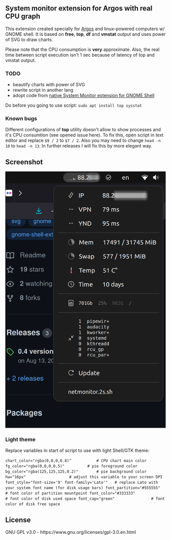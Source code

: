 <h2>System monitor extension for Argos with real CPU graph</h2>

This extension created specially for [Argos](https://github.com/p-e-w/argos) and linux-powered computers w/ GNOME shell.
It is based on **free**, **top**, **df** and **vmstat** output and uses power of SVG to draw charts.

Please note that the CPU consumption is **very** approximate. Also, the real time between script execution isn't 1 sec because of latency of top and vmstat output.

<h3>TODO</h3>

* beautify charts with power of SVG
* rewrite script in another lang
* adopt code from [native System Monitor extension for GNOME Shell](https://github.com/paradoxxxzero/gnome-shell-system-monitor-applet)

Do before you going to use script: `sudo apt install top sysstat`

<h3>Known bugs</h3>

Different configurations of **top** utility doesn't allow to show processes and it's CPU consumtion (see opened issue here). 
To fix this, open script in text editor and replace `$9 / 2` to `$7 / 2`. Also you may need to change `head -n 10` to `head -n 13`.
In further releases I will fix this by more elegant way.


<h2>Screenshot</h2>

<img src="https://raw.githubusercontent.com/fadeouter/sysinfo/master/screenshot.png">

<h3>Light theme</h3>

Replace variables in start of script to use with light Shell/GTK theme:

`
chart_color="rgba(0,0,0,0.8)"			# CPU chart main color
fg_color="rgba(0,0,0,0.5)"			# pie foreground color
bg_color="rgba(125,125,125,0.2)"		# pie background color
hw="16px"					# adjust this variable to your screen DPI
font_style="font-size='9' font-family='Lato'"	# replace Lato with your system font name (for disk usage bars)
font_partition="#555555"			# font color of partition mountpoint
font_color="#333333"				# font color of disk used space
font_cap="green"				# font color of disk free space
`

<h2>License</h2>
GNU GPL v3.0 - https://www.gnu.org/licenses/gpl-3.0.en.html


